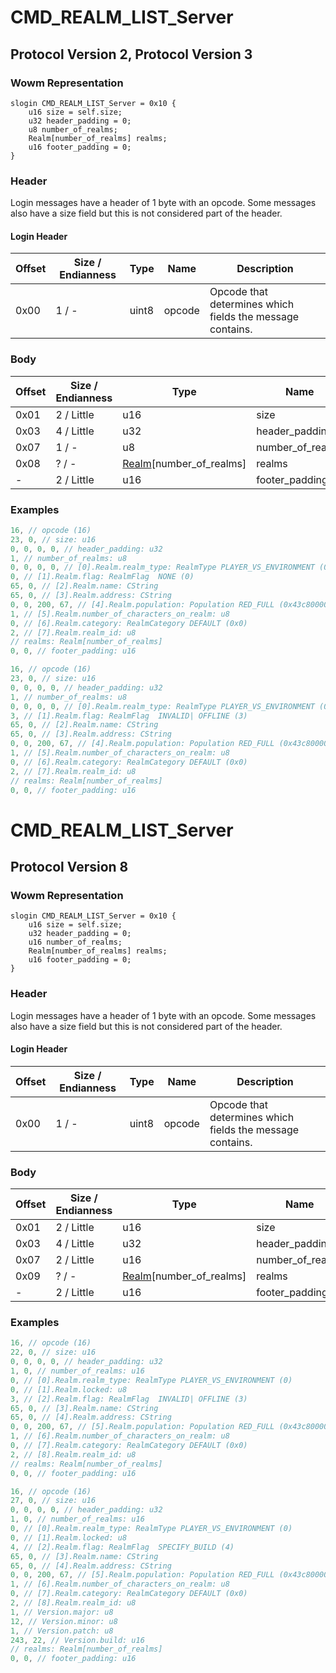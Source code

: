 # CMD_REALM_LIST_Server

## Protocol Version 2, Protocol Version 3

### Wowm Representation
```rust,ignore
slogin CMD_REALM_LIST_Server = 0x10 {
    u16 size = self.size;
    u32 header_padding = 0;
    u8 number_of_realms;
    Realm[number_of_realms] realms;
    u16 footer_padding = 0;
}
```
### Header

Login messages have a header of 1 byte with an opcode. Some messages also have a size field but this is not considered part of the header.

#### Login Header

| Offset | Size / Endianness | Type   | Name   | Description |
| ------ | ----------------- | ------ | ------ | ----------- |
| 0x00   | 1 / -             | uint8  | opcode | Opcode that determines which fields the message contains.|

### Body

| Offset | Size / Endianness | Type | Name | Description | Comment |
| ------ | ----------------- | ---- | ---- | ----------- | ------- |
| 0x01 | 2 / Little | u16 | size |  |  |
| 0x03 | 4 / Little | u32 | header_padding |  |  |
| 0x07 | 1 / - | u8 | number_of_realms |  |  |
| 0x08 | ? / - | [Realm](realm.md)[number_of_realms] | realms |  |  |
| - | 2 / Little | u16 | footer_padding |  |  |

### Examples
```c
16, // opcode (16)
23, 0, // size: u16
0, 0, 0, 0, // header_padding: u32
1, // number_of_realms: u8
0, 0, 0, 0, // [0].Realm.realm_type: RealmType PLAYER_VS_ENVIRONMENT (0)
0, // [1].Realm.flag: RealmFlag  NONE (0)
65, 0, // [2].Realm.name: CString
65, 0, // [3].Realm.address: CString
0, 0, 200, 67, // [4].Realm.population: Population RED_FULL (0x43c80000)
1, // [5].Realm.number_of_characters_on_realm: u8
0, // [6].Realm.category: RealmCategory DEFAULT (0x0)
2, // [7].Realm.realm_id: u8
// realms: Realm[number_of_realms]
0, 0, // footer_padding: u16
```
```c
16, // opcode (16)
23, 0, // size: u16
0, 0, 0, 0, // header_padding: u32
1, // number_of_realms: u8
0, 0, 0, 0, // [0].Realm.realm_type: RealmType PLAYER_VS_ENVIRONMENT (0)
3, // [1].Realm.flag: RealmFlag  INVALID| OFFLINE (3)
65, 0, // [2].Realm.name: CString
65, 0, // [3].Realm.address: CString
0, 0, 200, 67, // [4].Realm.population: Population RED_FULL (0x43c80000)
1, // [5].Realm.number_of_characters_on_realm: u8
0, // [6].Realm.category: RealmCategory DEFAULT (0x0)
2, // [7].Realm.realm_id: u8
// realms: Realm[number_of_realms]
0, 0, // footer_padding: u16
```
# CMD_REALM_LIST_Server

## Protocol Version 8

### Wowm Representation
```rust,ignore
slogin CMD_REALM_LIST_Server = 0x10 {
    u16 size = self.size;
    u32 header_padding = 0;
    u16 number_of_realms;
    Realm[number_of_realms] realms;
    u16 footer_padding = 0;
}
```
### Header

Login messages have a header of 1 byte with an opcode. Some messages also have a size field but this is not considered part of the header.

#### Login Header

| Offset | Size / Endianness | Type   | Name   | Description |
| ------ | ----------------- | ------ | ------ | ----------- |
| 0x00   | 1 / -             | uint8  | opcode | Opcode that determines which fields the message contains.|

### Body

| Offset | Size / Endianness | Type | Name | Description | Comment |
| ------ | ----------------- | ---- | ---- | ----------- | ------- |
| 0x01 | 2 / Little | u16 | size |  |  |
| 0x03 | 4 / Little | u32 | header_padding |  |  |
| 0x07 | 2 / Little | u16 | number_of_realms |  |  |
| 0x09 | ? / - | [Realm](realm.md)[number_of_realms] | realms |  |  |
| - | 2 / Little | u16 | footer_padding |  |  |

### Examples
```c
16, // opcode (16)
22, 0, // size: u16
0, 0, 0, 0, // header_padding: u32
1, 0, // number_of_realms: u16
0, // [0].Realm.realm_type: RealmType PLAYER_VS_ENVIRONMENT (0)
0, // [1].Realm.locked: u8
3, // [2].Realm.flag: RealmFlag  INVALID| OFFLINE (3)
65, 0, // [3].Realm.name: CString
65, 0, // [4].Realm.address: CString
0, 0, 200, 67, // [5].Realm.population: Population RED_FULL (0x43c80000)
1, // [6].Realm.number_of_characters_on_realm: u8
0, // [7].Realm.category: RealmCategory DEFAULT (0x0)
2, // [8].Realm.realm_id: u8
// realms: Realm[number_of_realms]
0, 0, // footer_padding: u16
```
```c
16, // opcode (16)
27, 0, // size: u16
0, 0, 0, 0, // header_padding: u32
1, 0, // number_of_realms: u16
0, // [0].Realm.realm_type: RealmType PLAYER_VS_ENVIRONMENT (0)
0, // [1].Realm.locked: u8
4, // [2].Realm.flag: RealmFlag  SPECIFY_BUILD (4)
65, 0, // [3].Realm.name: CString
65, 0, // [4].Realm.address: CString
0, 0, 200, 67, // [5].Realm.population: Population RED_FULL (0x43c80000)
1, // [6].Realm.number_of_characters_on_realm: u8
0, // [7].Realm.category: RealmCategory DEFAULT (0x0)
2, // [8].Realm.realm_id: u8
1, // Version.major: u8
12, // Version.minor: u8
1, // Version.patch: u8
243, 22, // Version.build: u16
// realms: Realm[number_of_realms]
0, 0, // footer_padding: u16
```
